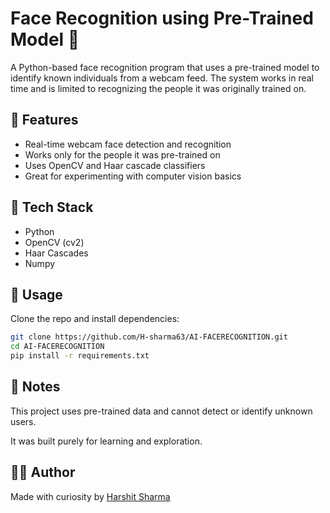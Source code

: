 # Face Recognition using Pre-Trained Model 🎯

A Python-based face recognition program that uses a pre-trained model to identify known individuals from a webcam feed. The system works in real time and is limited to recognizing the people it was originally trained on.

## 🌟 Features

- Real-time webcam face detection and recognition
- Works only for the people it was pre-trained on
- Uses OpenCV and Haar cascade classifiers
- Great for experimenting with computer vision basics

## 🧠 Tech Stack

- Python
- OpenCV (cv2)
- Haar Cascades
- Numpy

## 🚀 Usage

Clone the repo and install dependencies:

```bash
git clone https://github.com/H-sharma63/AI-FACERECOGNITION.git
cd AI-FACERECOGNITION
pip install -r requirements.txt
```
## 📌 Notes

This project uses pre-trained data and cannot detect or identify unknown users.

It was built purely for learning and exploration.

## 🙋‍♂️ Author

Made with curiosity by [Harshit Sharma](https://github.com/H-sharma63)

